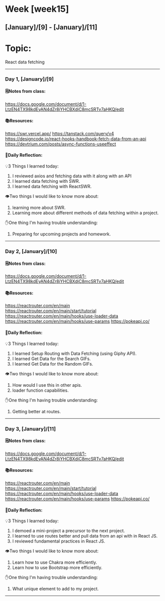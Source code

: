 # Week [week15]
## [January]/[9] - [January]/[11]

# Topic:
React data fetching
___

### Day 1, [January]/[9]

#### 🗒️Notes from class:
https://docs.google.com/document/d/1-LtzEN4TX98kdEyAN4dZr8iYHCBXdiC8mcSRTv7aHKQ/edit

#### 📚Resources:
https://swr.vercel.app/
https://tanstack.com/query/v4
https://designcode.io/react-hooks-handbook-fetch-data-from-an-api
https://devtrium.com/posts/async-functions-useeffect

#### 💭Daily Reflection:

💡3 Things I learned today:
1. I reviewed axios and fetching data with it along with an API
2. I learned data fetching with SWR.
3. I learned data fetching with ReactSWR.

👁️Two things I would like to know more about:
1. learning more about SWR.
2. Learning more about different methods of data fetching within a project.

✋One thing I'm having trouble understanding:
1. Preparing for upcoming projects and homework.


___

### Day 2, [January]/[10]

#### 🗒️Notes from class:
https://docs.google.com/document/d/1-LtzEN4TX98kdEyAN4dZr8iYHCBXdiC8mcSRTv7aHKQ/edit

#### 📚Resources:
https://reactrouter.com/en/main
https://reactrouter.com/en/main/start/tutorial
https://reactrouter.com/en/main/hooks/use-loader-data
https://reactrouter.com/en/main/hooks/use-params
https://pokeapi.co/
#### 💭Daily Reflection:

💡3 Things I learned today:
1. I learned Setup Routing with Data Fetching (using Giphy API).
2. I learned Get Data for the Search GIFs.
3. I learned Get Data for the Random GIFs.

👁️Two things I would like to know more about:
1. How would I use this in other apis.
2. loader function capabilities.

✋One thing I'm having trouble understanding:
1. Getting better at routes.

___

### Day 3, [January]/[11]

#### 🗒️Notes from class:
https://docs.google.com/document/d/1-LtzEN4TX98kdEyAN4dZr8iYHCBXdiC8mcSRTv7aHKQ/edit

#### 📚Resources:
https://reactrouter.com/en/main
https://reactrouter.com/en/main/start/tutorial
https://reactrouter.com/en/main/hooks/use-loader-data
https://reactrouter.com/en/main/hooks/use-params
https://pokeapi.co/
#### 💭Daily Reflection:

💡3 Things I learned today:
1. I demoed a mini-project a precursor to the next project.
2. I learned to use routes better and pull data from an api with in React JS.
3. I reviewed fundamental practices in React JS.

👁️Two things I would like to know more about:
1. Learn how to use Chakra more efficiently.
2. Learn how to use Bootstrap more efficiently.

✋One thing I'm having trouble understanding:
1. What unique element to add to my project.

___
